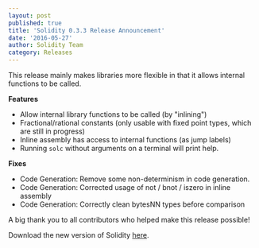 ```yaml
---
layout: post
published: true
title: 'Solidity 0.3.3 Release Announcement'
date: '2016-05-27'
author: Solidity Team
category: Releases
---
```


This release mainly makes libraries more flexible in that it allows internal functions to be called.

**Features**

- Allow internal library functions to be called (by "inlining")
- Fractional/rational constants (only usable with fixed point types, which are still in progress)
- Inline assembly has access to internal functions (as jump labels)
- Running `solc` without arguments on a terminal will print help.

**Fixes**

- Code Generation: Remove some non-determinism in code generation.
- Code Generation: Corrected usage of not / bnot / iszero in inline assembly
- Code Generation: Correctly clean bytesNN types before comparison

A big thank you to all contributors who helped make this release possible!

Download the new version of Solidity [here](https://github.com/ethereum/solidity/releases/tag/v0.3.3).

